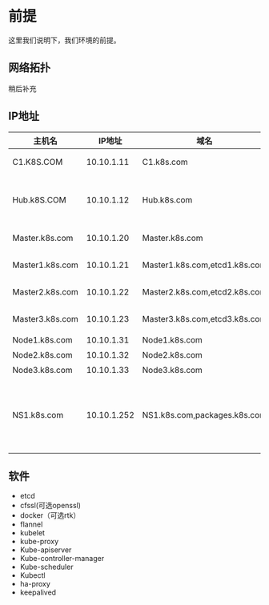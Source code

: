 # 前提 #
这里我们说明下，我们环境的前提。
## 网络拓扑 ##
稍后补充


## IP地址 ##

主机名|IP地址|域名|其它
-----|------|----|---
C1.K8S.COM|10.10.1.11|C1.k8s.com|基础公共服务器
Hub.k8S.COM|10.10.1.12|Hub.k8s.com|Docker hub，时间服务器（chrony）
Master.k8s.com|10.10.1.20|Master.k8s.com|master虚拟地址
Master1.k8s.com|10.10.1.21|Master1.k8s.com,etcd1.k8s.com|Master节点1
Master2.k8s.com|10.10.1.22|Master2.k8s.com,etcd2.k8s.com|Master节点2
Master3.k8s.com|10.10.1.23|Master3.k8s.com,etcd3.k8s.com|Master节点3
Node1.k8s.com|10.10.1.31|Node1.k8s.com|工作节点1
Node2.k8s.com|10.10.1.32|Node2.k8s.com|工作节点2
Node3.k8s.com|10.10.1.33|Node3.k8s.com|工作节点3
NS1.k8s.com|10.10.1.252|NS1.k8s.com,packages.k8s.com|域名解析服务<br>k8s的yum源服务（克隆的google）	

## 软件 ##
* etcd
* cfssl(可选openssl)
* docker（可选rtk）
* flannel
* kubelet
* kube-proxy
* Kube-apiserver
* Kube-controller-manager
* Kube-scheduler
* Kubectl
* ha-proxy
* keepalived




